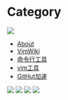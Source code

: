 # Category

![](http://placekitten.com/g/747/300)

* [About](post/about.md)
* [VimWiki](post/VimWiki.md)
* [命令行工具](post/tools/cmd-tools.md)
* [vim工具](post/tools/vim-plugins.md)
* [GitHut加速](post/tools/9种提高GitHub国内访问速度的方案.md)

![](http://placekitten.com/g/184/184)
![](http://placekitten.com/g/184/184)
![](http://placekitten.com/g/184/184)
![](http://placekitten.com/g/184/184)




























